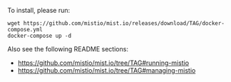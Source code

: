 To install, please run:

    wget https://github.com/mistio/mist.io/releases/download/TAG/docker-compose.yml
    docker-compose up -d

Also see the following README sections:

- https://github.com/mistio/mist.io/tree/TAG#running-mistio
- https://github.com/mistio/mist.io/tree/TAG#managing-mistio
